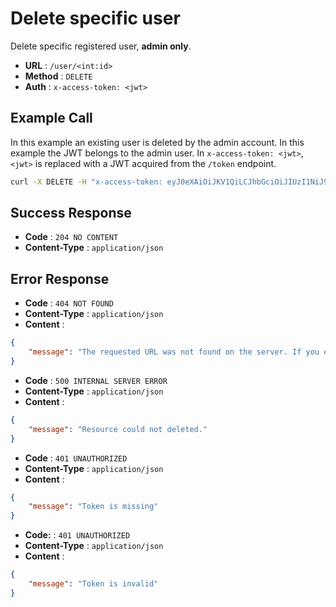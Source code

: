 # Delete specific user
Delete specific registered user, **admin only**.

- **URL** : `/user/<int:id>`
- **Method** : `DELETE`
- **Auth** : `x-access-token: <jwt>`

## Example Call
In this example an existing user is deleted by the admin account. In this example the JWT belongs to the admin user. In `x-access-token: <jwt>`, `<jwt>` is replaced with a JWT acquired from the `/token` endpoint.

```sh
curl -X DELETE -H "x-access-token: eyJ0eXAiOiJKV1QiLCJhbGciOiJIUzI1NiJ9.eyJpZCI6MSwiZXhwIjoxNjE2ODQ2MTk5LjY2OTg4MTZ9.CMUrx135QNlUH0NsKO8rXg724dcQjhHPuPyptBwxP4U" http://wgmeshapi/user/2
```

## Success Response
- **Code** : `204 NO CONTENT`
- **Content-Type** : `application/json`

## Error Response
- **Code** : `404 NOT FOUND`
- **Content-Type** : `application/json`
- **Content** :

```json
{
    "message": "The requested URL was not found on the server. If you entered the URL manually please check your spelling and try again."
}
```

- **Code** : `500 INTERNAL SERVER ERROR`
- **Content-Type** : `application/json`
- **Content** :

```json
{
    "message": "Resource could not deleted."
}
```

- **Code** : `401 UNAUTHORIZED`
- **Content-Type** : `application/json`
- **Content** :

```json
{
    "message": "Token is missing"
}
```

- **Code:** : `401 UNAUTHORIZED`
- **Content-Type** : `application/json`
- **Content** :

```json
{
    "message": "Token is invalid"
}
```
